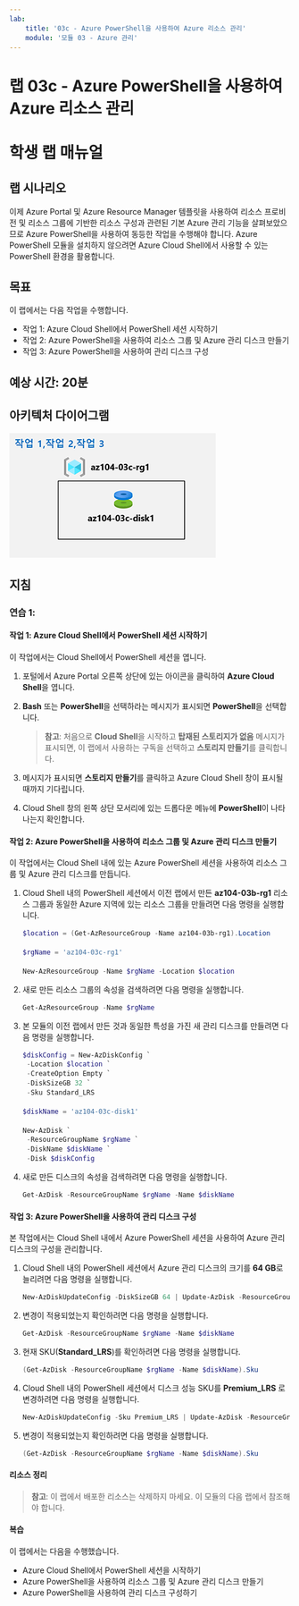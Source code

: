 ```yaml
---
lab:
    title: '03c - Azure PowerShell을 사용하여 Azure 리소스 관리'
    module: '모듈 03 - Azure 관리'
---
```


# 랩 03c - Azure PowerShell을 사용하여 Azure 리소스 관리
# 학생 랩 매뉴얼

## 랩 시나리오

이제 Azure Portal 및 Azure Resource Manager 템플릿을 사용하여 리소스 프로비전 및 리소스 그룹에 기반한 리소스 구성과 관련된 기본 Azure 관리 기능을 살펴보았으므로 Azure PowerShell을 사용하여 동등한 작업을 수행해야 합니다. Azure PowerShell 모듈을 설치하지 않으려면 Azure Cloud Shell에서 사용할 수 있는 PowerShell 환경을 활용합니다.

## 목표

이 랩에서는 다음 작업을 수행합니다.

+ 작업 1: Azure Cloud Shell에서 PowerShell 세션 시작하기
+ 작업 2: Azure PowerShell을 사용하여 리소스 그룹 및 Azure 관리 디스크 만들기
+ 작업 3: Azure PowerShell을 사용하여 관리 디스크 구성

## 예상 시간: 20분

## 아키텍처 다이어그램

![이미지](../media/lab03c.png)

## 지침

### 연습 1:

#### 작업 1: Azure Cloud Shell에서 PowerShell 세션 시작하기

이 작업에서는 Cloud Shell에서 PowerShell 세션을 엽니다. 

1. 포털에서 Azure Portal 오른쪽 상단에 있는 아이콘을 클릭하여 **Azure Cloud Shell**을 엽니다.

1. **Bash** 또는 **PowerShell**을 선택하라는 메시지가 표시되면 **PowerShell**을 선택합니다. 

    >**참고**: 처음으로 **Cloud Shell**을 시작하고 **탑재된 스토리지가 없음** 메시지가 표시되면, 이 랩에서 사용하는 구독을 선택하고 **스토리지 만들기**를 클릭합니다. 

1. 메시지가 표시되면 **스토리지 만들기**를 클릭하고 Azure Cloud Shell 창이 표시될 때까지 기다립니다. 

1. Cloud Shell 창의 왼쪽 상단 모서리에 있는 드롭다운 메뉴에 **PowerShell**이 나타나는지 확인합니다.

#### 작업 2: Azure PowerShell을 사용하여 리소스 그룹 및 Azure 관리 디스크 만들기

이 작업에서는 Cloud Shell 내에 있는 Azure PowerShell 세션을 사용하여 리소스 그룹 및 Azure 관리 디스크를 만듭니다.

1. Cloud Shell 내의 PowerShell 세션에서 이전 랩에서 만든 **az104-03b-rg1** 리소스 그룹과 동일한 Azure 지역에 있는 리소스 그룹을 만들려면 다음 명령을 실행합니다.

   ```powershell
   $location = (Get-AzResourceGroup -Name az104-03b-rg1).Location

   $rgName = 'az104-03c-rg1'

   New-AzResourceGroup -Name $rgName -Location $location
   ```
1. 새로 만든 리소스 그룹의 속성을 검색하려면 다음 명령을 실행합니다.

   ```powershell
   Get-AzResourceGroup -Name $rgName
   ```
1. 본 모듈의 이전 랩에서 만든 것과 동일한 특성을 가진 새 관리 디스크를 만들려면 다음 명령을 실행합니다.

   ```powershell
   $diskConfig = New-AzDiskConfig `
    -Location $location `
    -CreateOption Empty `
    -DiskSizeGB 32 `
    -Sku Standard_LRS

   $diskName = 'az104-03c-disk1'

   New-AzDisk `
    -ResourceGroupName $rgName `
    -DiskName $diskName `
    -Disk $diskConfig
   ```

1. 새로 만든 디스크의 속성을 검색하려면 다음 명령을 실행합니다.

   ```powershell
   Get-AzDisk -ResourceGroupName $rgName -Name $diskName
   ```

#### 작업 3: Azure PowerShell을 사용하여 관리 디스크 구성

본 작업에서는 Cloud Shell 내에서 Azure PowerShell 세션을 사용하여 Azure 관리 디스크의 구성을 관리합니다. 

1. Cloud Shell 내의 PowerShell 세션에서 Azure 관리 디스크의 크기를 **64 GB**로 늘리려면 다음 명령을 실행합니다.

   ```powershell
   New-AzDiskUpdateConfig -DiskSizeGB 64 | Update-AzDisk -ResourceGroupName $rgName -DiskName $diskName
   ```

1. 변경이 적용되었는지 확인하려면 다음 명령을 실행합니다.

   ```powershell
   Get-AzDisk -ResourceGroupName $rgName -Name $diskName
   ```

1. 현재 SKU(**Standard_LRS**)를 확인하려면 다음 명령을 실행합니다.

   ```powershell
   (Get-AzDisk -ResourceGroupName $rgName -Name $diskName).Sku
   ```

1. Cloud Shell 내의 PowerShell 세션에서 디스크 성능 SKU를 **Premium_LRS** 로 변경하려면 다음 명령을 실행합니다.

   ```powershell
   New-AzDiskUpdateConfig -Sku Premium_LRS | Update-AzDisk -ResourceGroupName $rgName -DiskName $diskName
   ```

1. 변경이 적용되었는지 확인하려면 다음 명령을 실행합니다.

   ```powershell
   (Get-AzDisk -ResourceGroupName $rgName -Name $diskName).Sku
   ```

#### 리소스 정리

   >**참고**: 이 랩에서 배포한 리소스는 삭제하지 마세요. 이 모듈의 다음 랩에서 참조해야 합니다.

#### 복습

이 랩에서는 다음을 수행했습니다.

- Azure Cloud Shell에서 PowerShell 세션을 시작하기
- Azure PowerShell을 사용하여 리소스 그룹 및 Azure 관리 디스크 만들기
- Azure PowerShell을 사용하여 관리 디스크 구성하기
